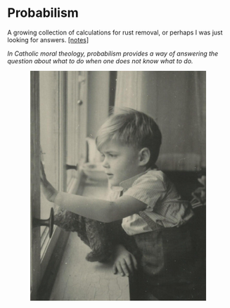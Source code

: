 # Probabilism

A growing collection of calculations for rust removal, or perhaps I was just looking for answers. [[notes]](notes/notes.pdf)

*In Catholic moral theology, probabilism provides a way of answering the question about what to do when one does not know what to do.*

<p align="center">
  <img src="img/KU-around-1948.jpg" width="400">
</p>





